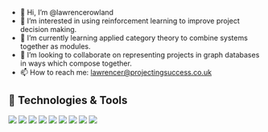- 👋 Hi, I’m @lawrencerowland
- 👀 I’m interested in using reinforcement learning to improve project decision making. 
- 🌱 I’m currently learning applied category theory to combine systems together as modules. 
- 💞️ I’m looking to collaborate on representing projects in graph databases in ways which compose together. 
- 📫 How to reach me: lawrencer@projectingsuccess.co.uk

<!---
lawrencerowland/lawrencerowland is a ✨ special ✨ repository because its `README.md` (this file) appears on your GitHub profile.
You can click the Preview link to take a look at your changes.
--->
## 🔧 Technologies & Tools
![](https://img.shields.io/static/v1?label=Programming&message=Python&color=Green)
![](https://img.shields.io/static/v1?label=KnowledgeGraphs-Neo4j&message=Cypher&color=Yellow)
![](https://img.shields.io/static/v1?label=DeepLearning&message=Keras&color=Red)
![](https://img.shields.io/static/v1?label=MachineLearning&message=scikit-learn&color=Red)
![](https://img.shields.io/static/v1?label=Tools&message=Pandas&color=Brown)
![](https://img.shields.io/static/v1?label=Tools&message=Numpy&color=Brown)
![](https://img.shields.io/static/v1?label=DeepLearning&message=PyTorch&color=Red)
![](https://img.shields.io/static/v1?label=NaturalLanguageProcessing&message=NLTK&color=Yellow)
![](https://img.shields.io/badge/Tools-Docker-informational?style=flat&logo=docker&logoColor=white&color=2bbc8a)
